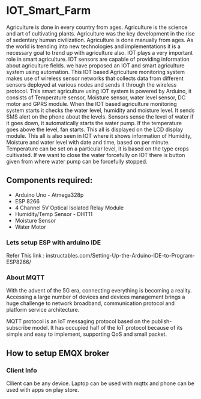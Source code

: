 # IOT_Smart_Farm
Agriculture is done in every country from ages. Agriculture is the science and art of cultivating plants. Agriculture was the key development in the rise of sedentary human civilization. Agriculture is done manually from ages. As the world is trending into new technologies and implementations it is a necessary goal to trend up with agriculture also. IOT plays a very important role in smart agriculture. IOT sensors are capable of providing information about agriculture fields. we have proposed an IOT and smart agriculture system using automation. This IOT based Agriculture monitoring system makes use of wireless sensor networks that collects data from different sensors deployed at various nodes and sends it through the wireless protocol. This smart agriculture using IOT system is powered by Arduino, it consists of Temperature sensor, Moisture sensor, water level sensor, DC motor and GPRS module. When the IOT based agriculture monitoring system starts it checks the water level, humidity and moisture level. It sends SMS alert on the phone about the levels. Sensors sense the level of water if it goes down, it automatically starts the water pump. If the temperature goes above the level, fan starts. This all is displayed on the LCD display module. This all is also seen in IOT where it shows information of Humidity, Moisture and water level with date and time, based on per minute. Temperature can be set on a particular level, it is based on the type crops cultivated. If we want to close the water forcefully on IOT there is button given from where water pump can be forcefully stopped.

## Components required:
- Arduino Uno - Atmega328p
- ESP 8266
- 4 Channel 5V Optical Isolated Relay Module 
- Humidity/Temp Sensor - DHT11
- Moisture Sensor
- Water Motor

### Lets setup ESP with arduino IDE
Refer This link : instructables.com/Setting-Up-the-Arduino-IDE-to-Program-ESP8266/

### About MQTT
With the advent of the 5G era, connecting everything is becoming a reality. Accessing a large number of devices and devices management brings a huge challenge to network broadband, communication protocol and platform service architecture.


MQTT protocol is an IoT messaging protocol based on the publish-subscribe model. It has occupied half of the IoT protocol because of its simple and easy to implement, supporting QoS and small packet.

## How to setup EMQX broker

### Client Info
Cllient can be any device. Laptop can be used with mqttx and phone can be used with apps on play store.

